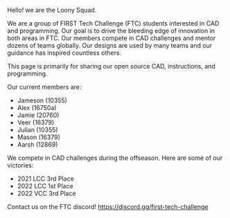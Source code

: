 Hello! we are the Loony Squad.

We are a group of FIRST Tech Challenge (FTC) students interested in CAD and programming. Our goal is to drive the bleeding edge of innovation in both areas in FTC.
Our members compete in CAD challenges and mentor dozens of teams globally. Our designs are used by many teams and our guidance has inspired countless others.

This page is primarily for sharing our open source CAD, instructions, and programming.

Our current members are:

- Jameson (10355)
- Alex (16750a)
- Jamie (20760)
- Veer (16379)
- Julian (10355)
- Mason (16379)
- Aarsh (12869)

We compete in CAD challenges during the offseason. Here are some of our victories:

- 2021 LCC 3rd Place
- 2022 LCC 1st Place
- 2022 VCC 3rd Place

Contact us on the FTC discord! https://discord.gg/first-tech-challenge
